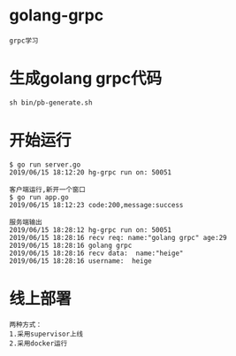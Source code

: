 # golang-grpc
    grpc学习
# 生成golang grpc代码
    sh bin/pb-generate.sh
# 开始运行
    $ go run server.go 
    2019/06/15 18:12:20 hg-grpc run on: 50051
    
    客户端运行,新开一个窗口
    $ go run app.go
    2019/06/15 18:12:23 code:200,message:success

    服务端输出
    2019/06/15 18:28:12 hg-grpc run on: 50051
    2019/06/15 18:28:16 recv req: name:"golang grpc" age:29 
    2019/06/15 18:28:16 golang grpc
    2019/06/15 18:28:16 recv data:  name:"heige" 
    2019/06/15 18:28:16 username:  heige
 
 # 线上部署
    两种方式：
    1.采用supervisor上线
    2.采用docker运行
